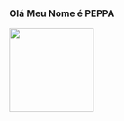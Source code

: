 ### Olá Meu Nome é PEPPA

</div>
  <img align="left" height="150em" src="https://istoe.com.br/wp-content/uploads/sites/14/2022/02/neto-peppa-1280x720.jpg"/>
